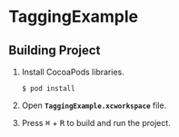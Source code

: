 # TaggingExample

## Building Project

1. Install CocoaPods libraries.

    ```console
    $ pod install
    ```

2. Open **`TaggingExample.xcworkspace`** file.
3. Press <kbd>⌘</kbd> + <kbd>R</kbd> to build and run the project.
